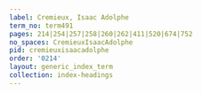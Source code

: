 ```yaml
---
label: Cremieux, Isaac Adolphe
term_no: term491
pages: 214|254|257|258|260|262|411|520|674|752
no_spaces: CremieuxIsaacAdolphe
pid: cremieuxisaacadolphe
order: '0214'
layout: generic_index_term
collection: index-headings
---
```

